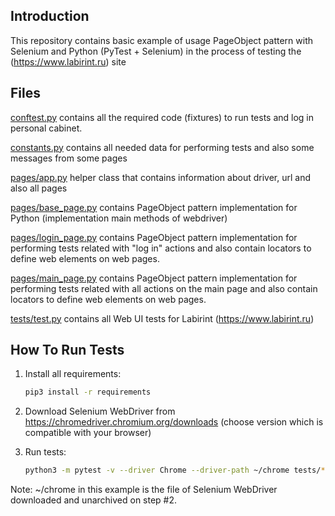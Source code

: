 Introduction
------------

This repository contains basic example of usage PageObject
pattern with Selenium and Python (PyTest + Selenium) 
in the process of testing the (https://www.labirint.ru) site



Files
-----

[conftest.py](conftest.py) contains all the required code (fixtures) to run tests and log in personal cabinet.

[constants.py](constants.py) contains all needed data for performing tests and also some messages from some pages

[pages/app.py](pages/app.py) helper class that contains information about driver, url and also all pages 

[pages/base_page.py](pages/base_page.py) contains PageObject pattern implementation for Python (implementation main methods of webdriver)

[pages/login_page.py](pages/login_page.py) contains PageObject pattern implementation for performing tests related with "log in" actions and also contain locators
to define web elements on web pages.

[pages/main_page.py](pages/main_page.py) contains PageObject pattern implementation for performing tests related with all actions on the main page and also contain locators
to define web elements on web pages.


[tests/test.py](tests/test.py) contains all Web UI tests for Labirint (https://www.labirint.ru)


How To Run Tests
----------------

1) Install all requirements:

    ```bash
    pip3 install -r requirements
    ```

2) Download Selenium WebDriver from https://chromedriver.chromium.org/downloads (choose version which is compatible with your browser)

3) Run tests:

    ```bash
    python3 -m pytest -v --driver Chrome --driver-path ~/chrome tests/*
    ```


Note:
~/chrome in this example is the file of Selenium WebDriver downloaded and unarchived on step #2.
